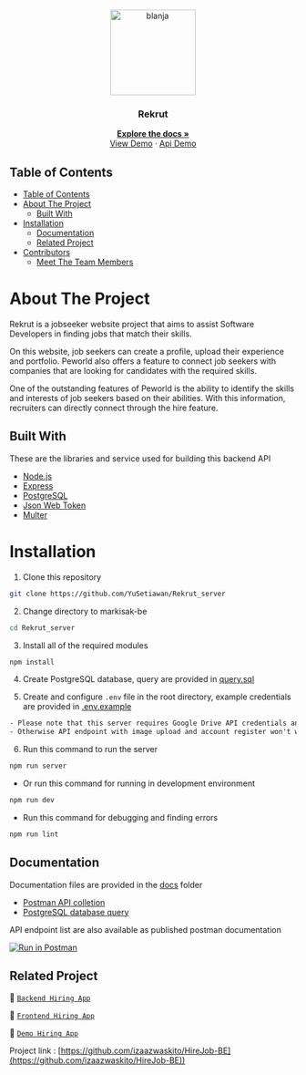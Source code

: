 <br />
<p align="center">
  <div align="center">
    <img height="150" src="https://cdn.discordapp.com/attachments/1118733891738554480/1147830303457550416/Screenshot_120-removebg-preview.png" alt="blanja" border="0"/>
  </div>
  <h3 align="center">Rekrut</h3>
  <p align="center">
    <a href="https://github.com/YuSetiawan/Rekrut_server"><strong>Explore the docs »</strong></a>
    <br />
    <a href="https://rekrut-client.vercel.app/">View Demo</a>
    ·
    <a href="zany-ruby-whale-veil.cyclic.app/">Api Demo</a>
  </p>
</p>

## Table of Contents

- [Table of Contents](#table-of-contents)
- [About The Project](#about-the-project)
  - [Built With](#built-with)
- [Installation](#installation)
  - [Documentation](#documentation)
  - [Related Project](#related-project)
- [Contributors](#contributors)
  - [Meet The Team Members](#meet-the-team-members)

# About The Project

Rekrut is a jobseeker website project that aims to assist Software Developers in finding jobs that match their skills.

On this website, job seekers can create a profile, upload their experience and portfolio. Peworld also offers a feature to connect job seekers with companies that are looking for candidates with the required skills.

One of the outstanding features of Peworld is the ability to identify the skills and interests of job seekers based on their abilities. With this information, recruiters can directly connect through the hire feature.

## Built With

These are the libraries and service used for building this backend API

- [Node.js](https://nodejs.org)
- [Express](https://expressjs.com)
- [PostgreSQL](https://www.postgresql.org)
- [Json Web Token](https://jwt.io)
- [Multer](https://github.com/expressjs/multer)

# Installation

1. Clone this repository

```sh
git clone https://github.com/YuSetiawan/Rekrut_server
```

2. Change directory to markisak-be

```sh
cd Rekrut_server
```

3. Install all of the required modules

```sh
npm install
```

4. Create PostgreSQL database, query are provided in [query.sql](./query.sql)

5. Create and configure `.env` file in the root directory, example credentials are provided in [.env.example](./.env.example)

```txt
- Please note that this server requires Google Drive API credentials and Gmail service account
- Otherwise API endpoint with image upload and account register won't work properly
```

6. Run this command to run the server

```sh
npm run server
```

- Or run this command for running in development environment

```sh
npm run dev
```

- Run this command for debugging and finding errors

```sh
npm run lint
```

## Documentation

Documentation files are provided in the [docs](./docs) folder

- [Postman API colletion]()
- [PostgreSQL database query](./query.sql)

API endpoint list are also available as published postman documentation

[![Run in Postman](https://run.pstmn.io/button.svg)](https://documenter.getpostman.com/view/22647943/2s9Y5eLe7Z)

## Related Project

:rocket: [`Backend Hiring App`](https://github.com/YuSetiawan/Rekrut_server)

:rocket: [`Frontend Hiring App`](https://github.com/YuSetiawan/Rekrut_client)

:rocket: [`Demo Hiring App`](https://rekrut-client.vercel.app/)

Project link : [https://github.com/izaazwaskito/HireJob-BE](https://github.com/izaazwaskito/HireJob-BE))
